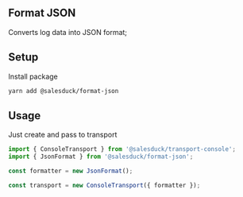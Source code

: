 ## Format JSON

Converts log data into JSON format;

## Setup

Install package

```bash
yarn add @salesduck/format-json
```

## Usage

Just create and pass to transport

```ts
import { ConsoleTransport } from '@salesduck/transport-console';
import { JsonFormat } from '@salesduck/format-json';

const formatter = new JsonFormat();

const transport = new ConsoleTransport({ formatter });
```
